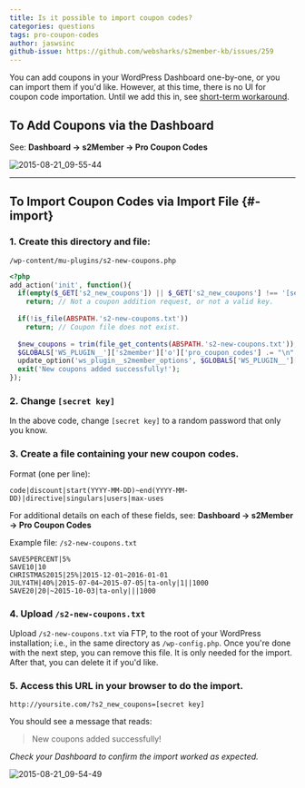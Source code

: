 ```yaml
---
title: Is it possible to import coupon codes?
categories: questions
tags: pro-coupon-codes
author: jaswsinc
github-issue: https://github.com/websharks/s2member-kb/issues/259
---
```


You can add coupons in your WordPress Dashboard one-by-one, or you can import them if you'd like. However, at this time, there is no UI for coupon code importation. Until we add this in, see [short-term workaround](#-import).

## To Add Coupons via the Dashboard

See: **Dashboard → s2Member → Pro Coupon Codes**

![2015-08-21_09-55-44](https://cloud.githubusercontent.com/assets/1563559/9415307/d50083ec-47ea-11e5-970d-9bfc1d03b6ba.png)

---

## To Import Coupon Codes via Import File {#-import}

### 1. Create this directory and file:
`/wp-content/mu-plugins/s2-new-coupons.php`

```php
<?php
add_action('init', function(){
  if(empty($_GET['s2_new_coupons']) || $_GET['s2_new_coupons'] !== '[secret key]')
    return; // Not a coupon addition request, or not a valid key.
  
  if(!is_file(ABSPATH.'s2-new-coupons.txt'))
    return; // Coupon file does not exist.
  
  $new_coupons = trim(file_get_contents(ABSPATH.'s2-new-coupons.txt'));
  $GLOBALS['WS_PLUGIN__']['s2member']['o']['pro_coupon_codes'] .= "\n".$new_coupons;
  update_option('ws_plugin__s2member_options', $GLOBALS['WS_PLUGIN__']['s2member']['o']);
  exit('New coupons added successfully!');
});
```

### 2. Change `[secret key]`

In the above code, change `[secret key]` to a random password that only you know.

### 3. Create a file containing your new coupon codes.

Format (one per line):

```text
code|discount|start(YYYY-MM-DD)~end(YYYY-MM-DD)|directive|singulars|users|max-uses
```

For additional details on each of these fields, see:
**Dashboard → s2Member → Pro Coupon Codes**

Example file: `/s2-new-coupons.txt`

```
SAVE5PERCENT|5%
SAVE10|10
CHRISTMAS2015|25%|2015-12-01~2016-01-01
JULY4TH|40%|2015-07-04~2015-07-05|ta-only|1||1000
SAVE20|20|~2015-10-03|ta-only|||1000
```

### 4. Upload `/s2-new-coupons.txt`

Upload `/s2-new-coupons.txt` via FTP, to the root of your WordPress installation; i.e., in the same directory as `/wp-config.php`. Once you're done with the next step, you can remove this file. It is only needed for the import. After that, you can delete it if you'd like.

### 5. Access this URL in your browser to do the import.

```
http://yoursite.com/?s2_new_coupons=[secret key]
```

You should see a message that reads:

> New coupons added successfully!

_Check your Dashboard to confirm the import worked as expected._

![2015-08-21_09-54-49](https://cloud.githubusercontent.com/assets/1563559/9415295/b7b4dd2e-47ea-11e5-9c43-989fd2a34841.png)
